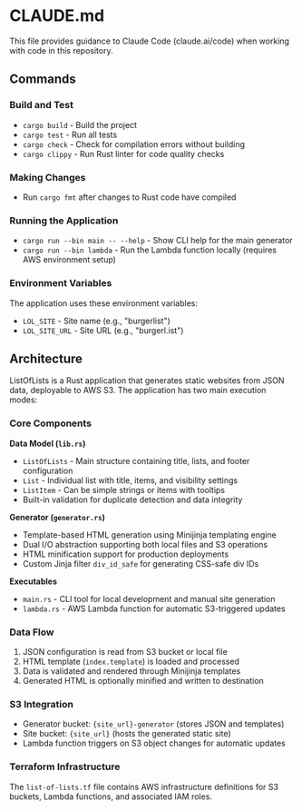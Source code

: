 # CLAUDE.md

This file provides guidance to Claude Code (claude.ai/code) when working with code in this repository.

## Commands

### Build and Test

- `cargo build` - Build the project
- `cargo test` - Run all tests
- `cargo check` - Check for compilation errors without building
- `cargo clippy` - Run Rust linter for code quality checks

### Making Changes

- Run `cargo fmt` after changes to Rust code have compiled

### Running the Application

- `cargo run --bin main -- --help` - Show CLI help for the main generator
- `cargo run --bin lambda` - Run the Lambda function locally (requires AWS environment setup)

### Environment Variables

The application uses these environment variables:

- `LOL_SITE` - Site name (e.g., "burgerlist")
- `LOL_SITE_URL` - Site URL (e.g., "burgerl.ist")

## Architecture

ListOfLists is a Rust application that generates static websites from JSON data, deployable to AWS S3. The application
has two main execution modes:

### Core Components

**Data Model (`lib.rs`)**

- `ListOfLists` - Main structure containing title, lists, and footer configuration
- `List` - Individual list with title, items, and visibility settings
- `ListItem` - Can be simple strings or items with tooltips
- Built-in validation for duplicate detection and data integrity

**Generator (`generator.rs`)**

- Template-based HTML generation using Minijinja templating engine
- Dual I/O abstraction supporting both local files and S3 operations
- HTML minification support for production deployments
- Custom Jinja filter `div_id_safe` for generating CSS-safe div IDs

**Executables**

- `main.rs` - CLI tool for local development and manual site generation
- `lambda.rs` - AWS Lambda function for automatic S3-triggered updates

### Data Flow

1. JSON configuration is read from S3 bucket or local file
2. HTML template (`index.template`) is loaded and processed
3. Data is validated and rendered through Minijinja templates
4. Generated HTML is optionally minified and written to destination

### S3 Integration

- Generator bucket: `{site_url}-generator` (stores JSON and templates)
- Site bucket: `{site_url}` (hosts the generated static site)
- Lambda function triggers on S3 object changes for automatic updates

### Terraform Infrastructure

The `list-of-lists.tf` file contains AWS infrastructure definitions for S3 buckets, Lambda functions, and associated IAM
roles.
